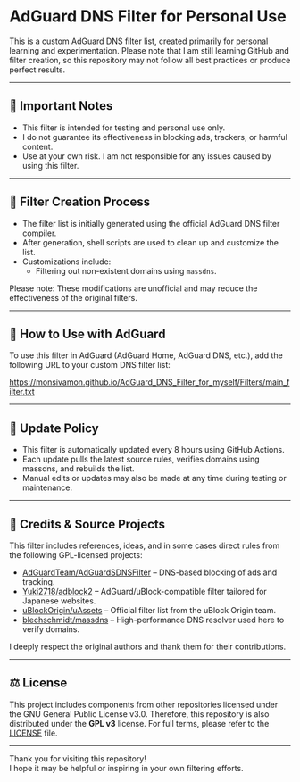 # AdGuard DNS Filter for Personal Use

This is a custom AdGuard DNS filter list, created primarily for personal learning and experimentation.
Please note that I am still learning GitHub and filter creation, so this repository may not follow all best practices or produce perfect results.

---

## 📌 Important Notes

- This filter is intended for testing and personal use only.
- I do not guarantee its effectiveness in blocking ads, trackers, or harmful content.
- Use at your own risk. I am not responsible for any issues caused by using this filter.

---

## 🔧 Filter Creation Process

- The filter list is initially generated using the official AdGuard DNS filter compiler.
- After generation, shell scripts are used to clean up and customize the list.
- Customizations include:
  - Filtering out non-existent domains using `massdns`.

Please note: These modifications are unofficial and may reduce the effectiveness of the original filters.

---

## 🔗 How to Use with AdGuard

To use this filter in AdGuard (AdGuard Home, AdGuard DNS, etc.), add the following URL to your custom DNS filter list:

https://monsivamon.github.io/AdGuard_DNS_Filter_for_myself/Filters/main_filter.txt

---

## 🔄 Update Policy

- This filter is automatically updated every 8 hours using GitHub Actions.
- Each update pulls the latest source rules, verifies domains using massdns, and rebuilds the list.
- Manual edits or updates may also be made at any time during testing or maintenance.

---

## 📝 Credits & Source Projects

This filter includes references, ideas, and in some cases direct rules from the following GPL-licensed projects:

- [AdGuardTeam/AdGuardSDNSFilter](https://github.com/AdguardTeam/AdGuardSDNSFilter) – DNS-based blocking of ads and tracking.
- [Yuki2718/adblock2](https://github.com/Yuki2718/adblock2) – AdGuard/uBlock-compatible filter tailored for Japanese websites.
- [uBlockOrigin/uAssets](https://github.com/uBlockOrigin/uAssets) – Official filter list from the uBlock Origin team.
- [blechschmidt/massdns](https://github.com/blechschmidt/massdns) – High-performance DNS resolver used here to verify domains.

I deeply respect the original authors and thank them for their contributions.

---

## ⚖️ License

This project includes components from other repositories licensed under the GNU General Public License v3.0.
Therefore, this repository is also distributed under the **GPL v3** license.
For full terms, please refer to the [LICENSE](./LICENSE) file.

---

Thank you for visiting this repository!  
I hope it may be helpful or inspiring in your own filtering efforts.

